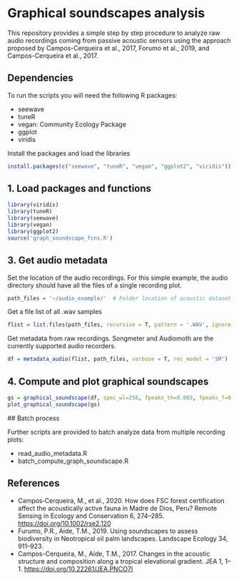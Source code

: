 # Graphical soundscapes analysis

This repository provides a simple step by step procedure to analyze raw audio recordings coming from passive acoustic sensors using the approach proposed by Campos-Cerqueira et al., 2017, Forumo et al., 2019, and Campos-Cerqueira et al., 2017.

## Dependencies

To run the scripts you will need the following R packages:

- seewave
- tuneR 
- vegan: Community Ecology Package
- ggplot
- viridis

Install the packages and load the libraries

```R
install.packages(c("seewave", "tuneR", "vegan", "ggplot2", "viridis"))
```

## 1. Load packages and functions


```R
library(viridis)
library(tuneR)
library(seewave)
library(vegan)
library(ggplot2)
source('graph_soundscape_fcns.R')
```

## 3. Get audio metadata

Set the location of the audio recordings. For this simple example, the audio directory should have all the files of a single recording plot.

```R
path_files = '~/audio_example/'  # Folder location of acoustic dataset
```

Get a file list of all .wav samples

```R
flist = list.files(path_files, recursive = T, pattern = '.WAV', ignore.case = T)
```

Get metadata from raw recordings. Songmeter and Audiomoth are the currently supported audio recorders.

```R
df = metadata_audio(flist, path_files, verbose = T, rec_model = 'SM')
```

## 4. Compute and plot graphical soundscapes

```R
gs = graphical_soundscape(df, spec_wl=256, fpeaks_th=0.003, fpeaks_f=0, verbose=T) # inicial 0.002
plot_graphical_soundscape(gs)
```

## Batch process

Further scripts are provided to batch analyze data from multiple recording plots:

- read_audio_metadata.R
- batch_compute_graph_soundscape.R

## References

- Campos‐Cerqueira, M., et al., 2020. How does FSC forest certification affect the acoustically active fauna in Madre de Dios, Peru? Remote Sensing in Ecology and Conservation 6, 274–285. https://doi.org/10.1002/rse2.120
- Furumo, P.R., Aide, T.M., 2019. Using soundscapes to assess biodiversity in Neotropical oil palm landscapes. Landscape Ecology 34, 911–923.
- Campos-Cerqueira, M., Aide, T.M., 2017. Changes in the acoustic structure and composition along a tropical elevational gradient. JEA 1, 1–1. https://doi.org/10.22261/JEA.PNCO7I

